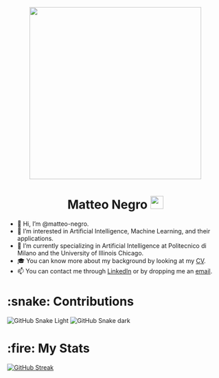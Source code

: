 <div id="header" align="center">
  <img src="https://media.giphy.com/media/qgQUggAC3Pfv687qPC/giphy.gif" width="400"/>
  
  <h1>
  Matteo Negro
  <img src="https://media.giphy.com/media/hvRJCLFzcasrR4ia7z/giphy.gif" width="30px"/>
  </h1>
</div>

- 👋 Hi, I’m @matteo-negro.
- 👀 I’m interested in Artificial Intelligence, Machine Learning, and their applications.
- 🌱 I’m currently specializing in Artificial Intelligence at Politecnico di Milano and the University of Illinois Chicago.
- 🎓 You can know more about my background by looking at my <a href="https://drive.google.com/file/d/1bD-y025X1VQ7mqrg5ff9K4oiZ50yAJBN/view?usp=drive_link">CV</a>.
- 📫 You can contact me through <a href="https://www.linkedin.com/in/negro-matteo">LinkedIn</a> or by dropping me an <a href="mailto:matteonegro.dev@gamil.com">email</a>.

<h1>
  :snake:
  Contributions
</h1> 

![GitHub Snake Light](https://github.com/matteo-negro/matteo-negro/blob/output/github-snake.svg#gh-light-mode-only)
![GitHub Snake dark](https://github.com/matteo-negro/matteo-negro/blob/output/github-snake-dark.svg#gh-dark-mode-only)

<h1>
  :fire:
  My Stats
</h1>

[![GitHub Streak](https://github-readme-streak-stats.herokuapp.com?user=matteo-negro&theme=gruvbox_duo)](https://git.io/streak-stats)